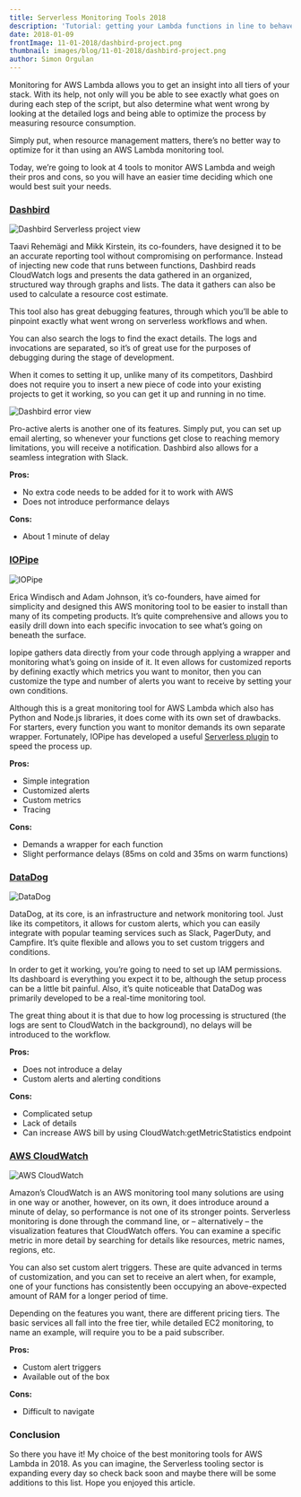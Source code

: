 ```yaml
---
title: Serverless Monitoring Tools 2018
description: 'Tutorial: getting your Lambda functions in line to behave their best in production environments.'
date: 2018-01-09
frontImage: 11-01-2018/dashbird-project.png
thumbnail: images/blog/11-01-2018/dashbird-project.png
author: Simon Orgulan
---
```


Monitoring for AWS Lambda allows you to get an insight into all tiers of your stack. With its help, not only will you be able to see exactly what goes on during each step of the script, but also determine what went wrong by looking at the detailed logs and being able to optimize the process by measuring resource consumption.

Simply put, when resource management matters, there’s no better way to optimize for it than using an AWS Lambda monitoring tool.

Today, we’re going to look at 4 tools to monitor AWS Lambda and weigh their pros and cons, so you will have an easier time deciding which one would best suit your needs.

<h3><a href='https://dashbird.io' target='_blank'>Dashbird</a></h3>

![Dashbird Serverless project view](/images/blog/11-01-2018/dashbird-project.png)

Taavi Rehemägi and Mikk Kirstein, its co-founders, have designed it to be an accurate reporting tool without compromising on performance. Instead of injecting new code that runs between functions, Dashbird reads CloudWatch logs and presents the data gathered in an organized, structured way through graphs and lists. The data it gathers can also be used to calculate a resource cost estimate.

This tool also has great debugging features, through which you’ll be able to pinpoint exactly what went wrong on serverless workflows and when.

You can also search the logs to find the exact details. The logs and invocations are separated, so it’s of great use for the purposes of debugging during the stage of development.

When it comes to setting it up, unlike many of its competitors, Dashbird does not require you to insert a new piece of code into your existing projects to get it working, so you can get it up and running in no time.

![Dashbird error view](/images/blog/11-01-2018/dashbird-error.png)

Pro-active alerts is another one of its features. Simply put, you can set up email alerting, so whenever your functions get close to reaching memory limitations, you will receive a notification. Dashbird also allows for a seamless integration with Slack.

**Pros:**

  - No extra code needs to be added for it to work with AWS
  - Does not introduce performance delays

**Cons:**

  - About 1 minute of delay


<h3><a href='https://iopipe.com' target='_blank'>IOPipe</a></h3>

![IOPipe](/images/blog/11-01-2018/iopipe.png)

Erica Windisch and Adam Johnson, it’s co-founders, have aimed for simplicity and designed this AWS monitoring tool to be easier to install than many of its competing products. It’s quite comprehensive and allows you to easily drill down into each specific invocation to see what’s going on beneath the surface.

Iopipe gathers data directly from your code through applying a wrapper and monitoring what’s going on inside of it. It even allows for customized reports by defining exactly which metrics you want to monitor, then you can customize the type and number of alerts you want to receive by setting your own conditions.

Although this is a great monitoring tool for AWS Lambda which also has Python and Node.js libraries, it does come with its own set of drawbacks. For starters, every function you want to monitor demands its own separate wrapper. Fortunately, IOPipe has developed a useful <a href='https://github.com/iopipe/serverless-plugin-iopipe' target='_blank'>Serverless plugin</a> to speed the process up.

**Pros:**

  - Simple integration
  - Customized alerts
  - Custom metrics
  - Tracing

**Cons:**

  - Demands a wrapper for each function
  - Slight performance delays (85ms on cold and 35ms on warm functions)


<h3><a href='https://www.datadoghq.com/monitor-aws-lambda/' target='_blank'>DataDog</a></h3>

![DataDog](/images/blog/11-01-2018/datadog.png)

DataDog, at its core, is an infrastructure and network monitoring tool. Just like its competitors, it allows for custom alerts, which you can easily integrate with popular teaming services such as Slack, PagerDuty, and Campfire. It’s quite flexible and allows you to set custom triggers and conditions.

In order to get it working, you’re going to need to set up IAM permissions. Its dashboard is everything you expect it to be, although the setup process can be a little bit painful. Also, it’s quite noticeable that DataDog was primarily developed to be a real-time monitoring tool.

The great thing about it is that due to how log processing is structured (the logs are sent to CloudWatch in the background), no delays will be introduced to the workflow.

**Pros:**

  - Does not introduce a delay
  - Custom alerts and alerting conditions

**Cons:**

  - Complicated setup
  - Lack of details
  - Can increase AWS bill by using CloudWatch:getMetricStatistics endpoint

<h3><a href='https://aws.amazon.com/cloudwatch/' target='_blank'>AWS CloudWatch</a></h3>

![AWS CloudWatch](/images/blog/11-01-2018/cloudwatch.png)

Amazon’s CloudWatch is an AWS monitoring tool many solutions are using in one way or another, however, on its own, it does introduce around a minute of delay, so performance is not one of its stronger points.
Serverless monitoring is done through the command line, or – alternatively – the visualization features that CloudWatch offers. You can examine a specific metric in more detail by searching for details like resources, metric names, regions, etc.

You can also set custom alert triggers. These are quite advanced in terms of customization, and you can set to receive an alert when, for example, one of your functions has consistently been occupying an above-expected amount of RAM for a longer period of time.

Depending on the features you want, there are different pricing tiers. The basic services all fall into the free tier, while detailed EC2 monitoring, to name an example, will require you to be a paid subscriber.

**Pros:**

  - Custom alert triggers
  - Available out of the box

**Cons:**

  - Difficult to navigate

### Conclusion

So there you have it! My choice of the best monitoring tools for AWS Lambda in 2018. As you can imagine, the Serverless tooling sector is expanding every day so check back soon and maybe there will be some additions to this list. Hope you enjoyed this article.
